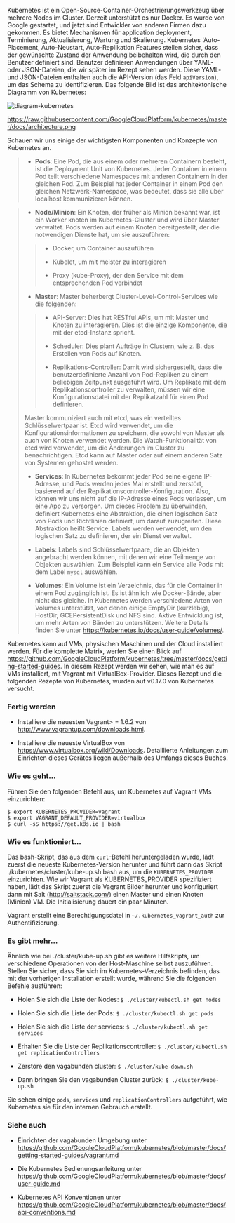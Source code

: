 Kubernetes ist ein Open-Source-Container-Orchestrierungswerkzeug über mehrere Nodes im Cluster. Derzeit unterstützt es nur Docker. Es wurde von Google gestartet, und jetzt sind Entwickler von anderen Firmen dazu gekommen. Es bietet Mechanismen für application deployment, Terminierung, Aktualisierung, Wartung und Skalierung. Kubernetes 'Auto-Placement, Auto-Neustart, Auto-Replikation Features stellen sicher, dass der gewünschte Zustand der Anwendung beibehalten wird, die durch den Benutzer definiert sind. Benutzer definieren Anwendungen über YAML- oder JSON-Dateien, die wir später im Rezept sehen werden. Diese YAML- und JSON-Dateien enthalten auch die API-Version (das Feld `apiVersion`), um das Schema zu identifizieren. Das folgende Bild ist das architektonische Diagramm von Kubernetes:

![diagram-kubernetes](https://www.packtpub.com/graphics/9781788297615/graphics/4862OS_08_15.jpg)

https://raw.githubusercontent.com/GoogleCloudPlatform/kubernetes/master/docs/architecture.png

Schauen wir uns einige der wichtigsten Komponenten und Konzepte von Kubernetes an.

> * **Pods**: Eine Pod, die aus einem oder mehreren Containern besteht, ist die Deployment Unit von Kubernetes. Jeder Container in einem Pod teilt verschiedene Namespaces mit anderen Containern in der gleichen Pod. Zum Beispiel hat jeder Container in einem Pod den gleichen Netzwerk-Namespace, was bedeutet, dass sie alle über localhost kommunizieren können.

> * **Node/Minion**: Ein Knoten, der früher als Minion bekannt war, ist ein Worker knoten im Kubernetes-Cluster und wird über Master verwaltet. Pods werden auf einem Knoten bereitgestellt, der die notwendigen Dienste hat, um sie auszuführen:
>
>> * Docker, um Container auszuführen
>>
>> * Kubelet, um mit meister zu interagieren
>>
>> * Proxy (kube-Proxy), der den Service mit dem entsprechenden Pod verbindet
>>
>
> * **Master**: Master beherbergt Cluster-Level-Control-Services wie die folgenden:
>
>> 
>> * API-Server: Dies hat RESTful APIs, um mit Master und Knoten zu interagieren. Dies ist die einzige Komponente, die mit der etcd-Instanz spricht.
>>
>> * Scheduler: Dies plant Aufträge in Clustern, wie z. B. das Erstellen von Pods auf Knoten.
>> 
>> * Replikations-Controller: Damit wird sichergestellt, dass die benutzerdefinierte Anzahl von Pod-Repliken zu einem beliebigen Zeitpunkt ausgeführt wird. Um Replikate mit dem Replikationscontroller zu verwalten, müssen wir eine Konfigurationsdatei mit der Replikatzahl für einen Pod definieren.
>>
>
> Master kommuniziert auch mit etcd, was ein verteiltes Schlüsselwertpaar ist. Etcd wird verwendet, um die Konfigurationsinformationen zu speichern, die sowohl von Master als auch von Knoten verwendet werden. Die Watch-Funktionalität von etcd wird verwendet, um die Änderungen im Cluster zu benachrichtigen. Etcd kann auf Master oder auf einem anderen Satz von Systemen gehostet werden.
>
> * **Services**: In Kubernetes bekommt jeder Pod seine eigene IP-Adresse, und Pods werden jedes Mal erstellt und zerstört, basierend auf der Replikationscontroller-Konfiguration. Also, können wir uns nicht auf die IP-Adresse eines Pods verlassen, um eine App zu versorgen. Um dieses Problem zu überwinden, definiert Kubernetes eine Abstraktion, die einen logischen Satz von Pods und Richtlinien definiert, um darauf zuzugreifen. Diese Abstraktion heißt Service. Labels werden verwendet, um den logischen Satz zu definieren, der ein Dienst verwaltet.
>
> * **Labels**: Labels sind Schlüsselwertpaare, die an Objekten angebracht werden können, mit denen wir eine Teilmenge von Objekten auswählen. Zum Beispiel kann ein Service alle Pods mit dem Label `mysql` auswählen.
> 
> * **Volumes**: Ein Volume ist ein Verzeichnis, das für die Container in einem Pod zugänglich ist. Es ist ähnlich wie Docker-Bände, aber nicht das gleiche. In Kubernetes werden verschiedene Arten von Volumes unterstützt, von denen einige EmptyDir (kurzlebig), HostDir, GCEPersistentDisk und NFS sind. Aktive Entwicklung ist, um mehr Arten von Bänden zu unterstützen. Weitere Details finden Sie unter https://kubernetes.io/docs/user-guide/volumes/.
> 

Kubernetes kann auf VMs, physischen Maschinen und der Cloud installiert werden. Für die komplette Matrix, werfen Sie einen Blick auf https://github.com/GoogleCloudPlatform/kubernetes/tree/master/docs/getting-started-guides. In diesem Rezept werden wir sehen, wie man es auf VMs installiert, mit Vagrant mit VirtualBox-Provider. Dieses Rezept und die folgenden Rezepte von Kubernetes, wurden auf v0.17.0 von Kubernetes versucht.

### Fertig werden
* Installiere die neuesten Vagrant> = 1.6.2 von http://www.vagrantup.com/downloads.html.

* Installiere die neueste VirtualBox von https://www.virtualbox.org/wiki/Downloads. Detaillierte Anleitungen zum Einrichten dieses Gerätes liegen außerhalb des Umfangs dieses Buches.

### Wie es geht…

Führen Sie den folgenden Befehl aus, um Kubernetes auf Vagrant VMs einzurichten:
```
$ export KUBERNETES_PROVIDER=vagrant
$ export VAGRANT_DEFAULT_PROVIDER=virtualbox
$ curl -sS https://get.k8s.io | bash

```

### Wie es funktioniert…

Das bash-Skript, das aus dem `curl`-Befehl heruntergeladen wurde, lädt zuerst die neueste Kubernetes-Version herunter und führt dann das Skript ./kubernetes/cluster/kube-up.sh bash aus, um die `KUBERNETES_PROVIDER` einzurichten. Wie wir Vagrant als KUBERNETES_PROVIDER spezifiziert haben, lädt das Skript zuerst die Vagrant Bilder herunter und konfiguriert dann mit Salt (http://saltstack.com/) einen Master und einen Knoten (Minion) VM. Die Initialisierung dauert ein paar Minuten.

Vagrant erstellt eine Berechtigungsdatei in `~/.kubernetes_vagrant_auth` zur Authentifizierung.

### Es gibt mehr…

Ähnlich wie bei ./cluster/kube-up.sh gibt es weitere Hilfskripts, um verschiedene Operationen von der Host-Maschine selbst auszuführen. Stellen Sie sicher, dass Sie sich im Kubernetes-Verzeichnis befinden, das mit der vorherigen Installation erstellt wurde, während Sie die folgenden Befehle ausführen:

* Holen Sie sich die Liste der Nodes:
`$ ./cluster/kubectl.sh get nodes`

* Holen Sie sich die Liste der Pods:
`$ ./cluster/kubectl.sh get pods`

* Holen Sie sich die Liste der services:
`$ ./cluster/kubectl.sh get services`

* Erhalten Sie die Liste der Replikationscontroller:
`$ ./cluster/kubectl.sh get replicationControllers`

* Zerstöre den vagabunden cluster:
`$ ./cluster/kube-down.sh`

* Dann bringen Sie den vagabunden Cluster zurück:
`$ ./cluster/kube-up.sh`

Sie sehen einige `pods`, `services` und `replicationControllers` aufgeführt, wie Kubernetes sie für den internen Gebrauch erstellt.

### Siehe auch

* Einrichten der vagabunden Umgebung unter https://github.com/GoogleCloudPlatform/kubernetes/blob/master/docs/getting-started-guides/vagrant.md

* Die Kubernetes Bedienungsanleitung unter https://github.com/GoogleCloudPlatform/kubernetes/blob/master/docs/user-guide.md

* Kubernetes API Konventionen unter https://github.com/GoogleCloudPlatform/kubernetes/blob/master/docs/api-conventions.md